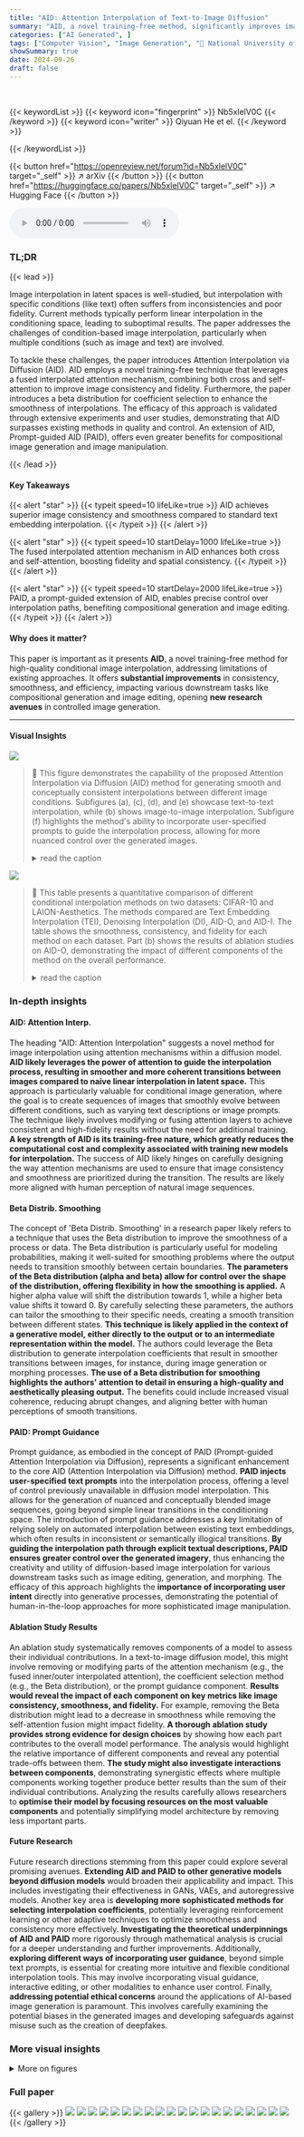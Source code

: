 ```yaml
---
title: "AID: Attention Interpolation of Text-to-Image Diffusion"
summary: "AID, a novel training-free method, significantly improves image interpolation by fusing inner/outer interpolated attention layers and using beta-distribution for coefficient selection, enhancing consi..."
categories: ["AI Generated", ]
tags: ["Computer Vision", "Image Generation", "🏢 National University of Singapore",]
showSummary: true
date: 2024-09-26
draft: false
---
```


<br>

{{< keywordList >}}
{{< keyword icon="fingerprint" >}} Nb5xlelV0C {{< /keyword >}}
{{< keyword icon="writer" >}} Qiyuan He et el. {{< /keyword >}}
 
{{< /keywordList >}}

{{< button href="https://openreview.net/forum?id=Nb5xlelV0C" target="_self" >}}
↗ arXiv
{{< /button >}}
{{< button href="https://huggingface.co/papers/Nb5xlelV0C" target="_self" >}}
↗ Hugging Face
{{< /button >}}



<audio controls>
    <source src="https://ai-paper-reviewer.com/Nb5xlelV0C/podcast.wav" type="audio/wav">
    Your browser does not support the audio element.
</audio>


### TL;DR


{{< lead >}}

Image interpolation in latent spaces is well-studied, but interpolation with specific conditions (like text) often suffers from inconsistencies and poor fidelity. Current methods typically perform linear interpolation in the conditioning space, leading to suboptimal results.  The paper addresses the challenges of condition-based image interpolation, particularly when multiple conditions (such as image and text) are involved.



To tackle these challenges, the paper introduces Attention Interpolation via Diffusion (AID).  AID employs a novel training-free technique that leverages a fused interpolated attention mechanism, combining both cross and self-attention to improve image consistency and fidelity.  Furthermore, the paper introduces a beta distribution for coefficient selection to enhance the smoothness of interpolations. The efficacy of this approach is validated through extensive experiments and user studies, demonstrating that AID surpasses existing methods in quality and control.  An extension of AID, Prompt-guided AID (PAID), offers even greater benefits for compositional image generation and image manipulation.

{{< /lead >}}


#### Key Takeaways

{{< alert "star" >}}
{{< typeit speed=10 lifeLike=true >}} AID achieves superior image consistency and smoothness compared to standard text embedding interpolation. {{< /typeit >}}
{{< /alert >}}

{{< alert "star" >}}
{{< typeit speed=10 startDelay=1000 lifeLike=true >}} The fused interpolated attention mechanism in AID enhances both cross and self-attention, boosting fidelity and spatial consistency. {{< /typeit >}}
{{< /alert >}}

{{< alert "star" >}}
{{< typeit speed=10 startDelay=2000 lifeLike=true >}} PAID, a prompt-guided extension of AID, enables precise control over interpolation paths, benefiting compositional generation and image editing. {{< /typeit >}}
{{< /alert >}}

#### Why does it matter?
This paper is important as it presents **AID**, a novel training-free method for high-quality conditional image interpolation, addressing limitations of existing approaches.  It offers **substantial improvements** in consistency, smoothness, and efficiency, impacting various downstream tasks like compositional generation and image editing, opening **new research avenues** in controlled image generation. 

------
#### Visual Insights



![](https://ai-paper-reviewer.com/Nb5xlelV0C/figures_1_1.jpg)

> 🔼 This figure demonstrates the capability of the proposed Attention Interpolation via Diffusion (AID) method for generating smooth and conceptually consistent interpolations between different image conditions.  Subfigures (a), (c), (d), and (e) showcase text-to-text interpolation, while (b) shows image-to-image interpolation.  Subfigure (f) highlights the method's ability to incorporate user-specified prompts to guide the interpolation process, allowing for more nuanced control over the generated images.
> <details>
> <summary>read the caption</summary>
> Figure 1: Our approach enables text-to-image diffusion models to generate nuanced spatial and conceptual interpolations between different conditions including text (a, c-e) and image (b), with seamless transitions in layout, conceptual blending, and user-specified prompts to guide the interpolation paths (f).
> </details>





![](https://ai-paper-reviewer.com/Nb5xlelV0C/tables_7_1.jpg)

> 🔼 This table presents a quantitative comparison of different conditional interpolation methods on two datasets: CIFAR-10 and LAION-Aesthetics.  The methods compared are Text Embedding Interpolation (TEI), Denoising Interpolation (DI), AID-O, and AID-I. The table shows the smoothness, consistency, and fidelity for each method on each dataset.  Part (b) shows the results of ablation studies on AID-O, demonstrating the impact of different components of the method on the overall performance.
> <details>
> <summary>read the caption</summary>
> Table 1: Quantitative results of conditional interpolation. Quantitative results where the best performance is marked as (*) and the worst is marked as red. (a) Performance on CIFAR-10 and LAION-Aesthetics. AID-O and AID-I both show significant improvement over the Text Embedding Interpolation (TEI). Though Denoising Interpolation (DI) achieves relatively high fidelity, there is a trade-off with very bad performance on consistency (0.4295). AID-O boosts the performance in terms of consistency and fidelity while AID-I boosts the performance of smoothness; (b) Ablation studies on AID-O's components, showcase that the Beta prior enhances smoothness, attention interpolation heightens consistency, and self-attention fusion significantly elevates fidelity.
> </details>





### In-depth insights


#### AID: Attention Interp.
The heading "AID: Attention Interpolation" suggests a novel method for image interpolation using attention mechanisms within a diffusion model.  **AID likely leverages the power of attention to guide the interpolation process, resulting in smoother and more coherent transitions between images compared to naive linear interpolation in latent space.** This approach is particularly valuable for conditional image generation, where the goal is to create sequences of images that smoothly evolve between different conditions, such as varying text descriptions or image prompts.  The technique likely involves modifying or fusing attention layers to achieve consistent and high-fidelity results without the need for additional training.  **A key strength of AID is its training-free nature, which greatly reduces the computational cost and complexity associated with training new models for interpolation.**  The success of AID likely hinges on carefully designing the way attention mechanisms are used to ensure that image consistency and smoothness are prioritized during the transition. The results are likely more aligned with human perception of natural image sequences.

#### Beta Distrib. Smoothing
The concept of 'Beta Distrib. Smoothing' in a research paper likely refers to a technique that uses the Beta distribution to improve the smoothness of a process or data.  The Beta distribution is particularly useful for modeling probabilities, making it well-suited for smoothing problems where the output needs to transition smoothly between certain boundaries.  **The parameters of the Beta distribution (alpha and beta) allow for control over the shape of the distribution, offering flexibility in how the smoothing is applied.** A higher alpha value will shift the distribution towards 1, while a higher beta value shifts it toward 0. By carefully selecting these parameters, the authors can tailor the smoothing to their specific needs, creating a smooth transition between different states.  **This technique is likely applied in the context of a generative model, either directly to the output or to an intermediate representation within the model.** The authors could leverage the Beta distribution to generate interpolation coefficients that result in smoother transitions between images, for instance, during image generation or morphing processes. **The use of a Beta distribution for smoothing highlights the authors' attention to detail in ensuring a high-quality and aesthetically pleasing output.** The benefits could include increased visual coherence, reducing abrupt changes, and aligning better with human perceptions of smooth transitions.

#### PAID: Prompt Guidance
Prompt guidance, as embodied in the concept of PAID (Prompt-guided Attention Interpolation via Diffusion), represents a significant enhancement to the core AID (Attention Interpolation via Diffusion) method.  **PAID injects user-specified text prompts** into the interpolation process, offering a level of control previously unavailable in diffusion model interpolation. This allows for the generation of nuanced and conceptually blended image sequences, going beyond simple linear transitions in the conditioning space. The introduction of prompt guidance addresses a key limitation of relying solely on automated interpolation between existing text embeddings, which often results in inconsistent or semantically illogical transitions. **By guiding the interpolation path through explicit textual descriptions, PAID ensures greater control over the generated imagery**, thus enhancing the creativity and utility of diffusion-based image interpolation for various downstream tasks such as image editing, generation, and morphing.  The efficacy of this approach highlights the **importance of incorporating user intent** directly into generative processes, demonstrating the potential of  human-in-the-loop approaches for more sophisticated image manipulation.

#### Ablation Study Results
An ablation study systematically removes components of a model to assess their individual contributions.  In a text-to-image diffusion model, this might involve removing or modifying parts of the attention mechanism (e.g., the fused inner/outer interpolated attention), the coefficient selection method (e.g., the Beta distribution), or the prompt guidance component.  **Results would reveal the impact of each component on key metrics like image consistency, smoothness, and fidelity.** For example, removing the Beta distribution might lead to a decrease in smoothness while removing the self-attention fusion might impact fidelity.  **A thorough ablation study provides strong evidence for design choices** by showing how each part contributes to the overall model performance. The analysis would highlight the relative importance of different components and reveal any potential trade-offs between them.  **The study might also investigate interactions between components**, demonstrating synergistic effects where multiple components working together produce better results than the sum of their individual contributions.  Analyzing the results carefully allows researchers to **optimise their model by focusing resources on the most valuable components** and potentially simplifying model architecture by removing less important parts.

#### Future Research
Future research directions stemming from this paper could explore several promising avenues. **Extending AID and PAID to other generative models beyond diffusion models** would broaden their applicability and impact.  This includes investigating their effectiveness in GANs, VAEs, and autoregressive models.  Another key area is **developing more sophisticated methods for selecting interpolation coefficients**, potentially leveraging reinforcement learning or other adaptive techniques to optimize smoothness and consistency more effectively.  **Investigating the theoretical underpinnings of AID and PAID** more rigorously through mathematical analysis is crucial for a deeper understanding and further improvements.  Additionally, **exploring different ways of incorporating user guidance**, beyond simple text prompts, is essential for creating more intuitive and flexible conditional interpolation tools. This may involve incorporating visual guidance, interactive editing, or other modalities to enhance user control. Finally, **addressing potential ethical concerns** around the applications of AI-based image generation is paramount.  This involves carefully examining the potential biases in the generated images and developing safeguards against misuse such as the creation of deepfakes.


### More visual insights

<details>
<summary>More on figures
</summary>


![](https://ai-paper-reviewer.com/Nb5xlelV0C/figures_3_1.jpg)

> 🔼 This figure shows a comparison of image interpolation results between two methods: AID (Attention Interpolation via Diffusion) and text embedding interpolation.  The top row displays the results obtained using AID, demonstrating smoother transitions and higher fidelity images. The bottom row shows the results from text embedding interpolation, which suffers from inconsistent images and lower fidelity. The figure highlights the significant improvement in image quality and consistency achieved by AID.
> <details>
> <summary>read the caption</summary>
> Figure 2: Results comparison between AID (the 1st row) and text embedding interpolation (the 2nd row). AID increases smoothness, consistency, and fidelity significantly.
> </details>



![](https://ai-paper-reviewer.com/Nb5xlelV0C/figures_5_1.jpg)

> 🔼 This figure illustrates the PAID (Prompt-guided Attention Interpolation of Diffusion) framework.  It shows how the model uses fused interpolated attention (combining cross and self-attention) to generate interpolated images. The interpolation coefficients are selected using a Beta distribution for smoothness. Finally, prompt guidance is integrated into the cross-attention to further direct the interpolation process.
> <details>
> <summary>read the caption</summary>
> Figure 3: An overview of PAID: Prompt-guided Attention Interpolation of Diffusion. The main components include: (1) Replacing both cross-attention and self-attention when generating interpolated image by fused interpolated attention; (2) Selecting interpolation coefficients with Beta prior; (3) Inject prompt guidance in the fused interpolated cross-attention.
> </details>



![](https://ai-paper-reviewer.com/Nb5xlelV0C/figures_8_1.jpg)

> 🔼 This figure shows the ablation study results of the proposed AID method for conditional interpolation.  Subfigure (a) presents a qualitative comparison of three variations of AID: one without self-attention fusion, one with self-attention fusion, and one with both self-attention fusion and Beta prior for interpolation coefficient selection.  The results demonstrate improved image quality and smoothness with the addition of these components. Subfigure (b) provides a quantitative comparison of CLIP scores for different methods (Stable Diffusion, CEBM, CEBM-MCMC, and PAID) on a compositional generation task.  The results indicate that PAID outperforms other methods, suggesting its effectiveness in generating high-quality images.
> <details>
> <summary>read the caption</summary>
> Figure 4: Qualitative comparison of different ablation setting of AID. (a) Qualitative comparison between AID without fusion (1st row), AID with fusion (2nd row), and AID with fusion and beta prior (3rd row). Fusing interpolation with self-attention alleviates the artifacts of the interpolated image significantly, while beta prior increases smoothness based on AID with fusion. (b) CLIP score of different methods on composition generation.
> </details>



![](https://ai-paper-reviewer.com/Nb5xlelV0C/figures_9_1.jpg)

> 🔼 This figure shows the results of image editing control experiments comparing the proposed method (P2P + AID) with a baseline method (P2P + TEI). The top row displays images generated using P2P + AID, demonstrating improved control over the editing process compared to the bottom row which shows images generated with P2P + TEI.  The results suggest that the proposed AID method enhances the ability to precisely control the editing level in image editing tasks.
> <details>
> <summary>read the caption</summary>
> Figure 5: Results of image editing control. Our method boosts the controlling ability over editing. The first row of (a) and (b) is generated by P2P + AID while the second row is P2P + TEI.
> </details>



![](https://ai-paper-reviewer.com/Nb5xlelV0C/figures_9_2.jpg)

> 🔼 This figure compares the results of compositional generation using different methods: Vanilla Stable Diffusion, CEBM, RRR, and PAID.  The results show that PAID is superior in generating images that accurately reflect both input conditions ('a deer' and 'a plane', 'a robot' and 'a sea of flowers') with significantly higher fidelity than other methods.
> <details>
> <summary>read the caption</summary>
> Figure 6: Results of compositional generation. Images on the left are generated with 'a deer' and 'a plane' based on SD 1.4 [35] and images on the right are generated with 'a robot' and 'a sea of flowers' based on SDXL [30]. Compared to other methods, PAID-O properly captures both conditions with higher fidelity.
> </details>



![](https://ai-paper-reviewer.com/Nb5xlelV0C/figures_9_3.jpg)

> 🔼 This figure shows the results of applying the AID method to image-conditioned generation using IP-Adapter.  The first row in each part (a, b, and c) shows results using AID, while the second row displays results when using IP-Adapter's scaling setting. Part (a) demonstrates image morphing between real images.  Part (b) displays results for a global image prompt ('A statue is running'). Part (c) shows results using a composition image prompt ('A boy is smiling'). In all cases, the gradual increase in the additional image prompt's scale is visible from left to right.
> <details>
> <summary>read the caption</summary>
> Figure 7: Results of AID with image conditions. Our method is compatible with IP-Adapter for image-conditioned generation (a). In both global image prompt (b) and composition image prompt (c), from left to right the scale of additional image prompt slowly increases. The first row illustrates results controlled by AID, while the second row shows results achieved using the scale setting provided by IP-Adapter.
> </details>



![](https://ai-paper-reviewer.com/Nb5xlelV0C/figures_14_1.jpg)

> 🔼 This figure illustrates the difference between smoothness and consistency when evaluating discrete sequences versus continuous paths in image interpolation.  It highlights that a perceptually smooth continuous path may not always translate to a smooth sequence of discrete samples, and that consistency in image progression is a separate factor.
> <details>
> <summary>read the caption</summary>
> Figure 8: Difference between smoothness and consistency in measurement of discrete sequence.
> </details>



![](https://ai-paper-reviewer.com/Nb5xlelV0C/figures_15_1.jpg)

> 🔼 This figure presents an experimental analysis of text embedding interpolation.  It compares the impact of replacing either cross-attention or self-attention mechanisms with those from a different image. The results show self-attention has a stronger influence on the spatial layout of the generated image than cross-attention.  Additionally, it demonstrates the non-uniformity of visual transitions in text embedding interpolation, highlighting the need for a more sophisticated interpolation approach.
> <details>
> <summary>read the caption</summary>
> Figure 9: Diagnosis of text embedding interpolation on spatial layout (a - e) and adjacent distance (f). (a) Image generated by “a cat wearing sunglasses”; (b) Image generated by “a dog wearing sunglasses”; (c) Replacing the cross-attention during generation of (b) by (a); (d) Replacing the self-attention during generation of (b) by (a); (e) Box plot of Dst(I, I'cross) and Dst(I, I'self). When fixing a query, the key and value in self-attention mostly determine the output of pixel space compared to cross-attention. (f) The maximum adjacent distance and the average of other adjacent pairs.
> </details>



![](https://ai-paper-reviewer.com/Nb5xlelV0C/figures_16_1.jpg)

> 🔼 This figure shows examples of attention interpolation applied to different tasks.  The top row demonstrates interpolation between two text prompts, resulting in a smooth transition between the concepts. The second row shows image-to-image interpolation, smoothly changing one image into another.  The third and fourth rows show additional text-to-text interpolations. The bottom row shows how user-specified prompts can guide the interpolation process, creating even more nuanced transitions.
> <details>
> <summary>read the caption</summary>
> Figure 1: Our approach enables text-to-image diffusion models to generate nuanced spatial and conceptual interpolations between different conditions including text (a, c-e) and image (b), with seamless transitions in layout, conceptual blending, and user-specified prompts to guide the interpolation paths (f).
> </details>



![](https://ai-paper-reviewer.com/Nb5xlelV0C/figures_16_2.jpg)

> 🔼 This figure demonstrates the AID (Attention Interpolation via Diffusion) method's ability to generate smooth and coherent image interpolations between different conditions.  Subfigure (a) shows text-to-text interpolation, (b) image-to-image, (c-e) other text-to-text examples, and (f) text-guided interpolation.  The results highlight improved spatial and conceptual consistency compared to baseline methods.
> <details>
> <summary>read the caption</summary>
> Figure 1: Our approach enables text-to-image diffusion models to generate nuanced spatial and conceptual interpolations between different conditions including text (a, c-e) and image (b), with seamless transitions in layout, conceptual blending, and user-specified prompts to guide the interpolation paths (f).
> </details>



![](https://ai-paper-reviewer.com/Nb5xlelV0C/figures_16_3.jpg)

> 🔼 This figure shows examples of attention interpolation applied to text-to-image diffusion models.  It showcases the ability to generate smooth transitions between various conditions, including interpolations between different text prompts (a, c-e), images (b), and even with user-specified prompts guiding the interpolation path (f). The figure highlights the model's capacity for nuanced spatial and conceptual blending during the interpolation process.
> <details>
> <summary>read the caption</summary>
> Figure 1: Our approach enables text-to-image diffusion models to generate nuanced spatial and conceptual interpolations between different conditions including text (a, c-e) and image (b), with seamless transitions in layout, conceptual blending, and user-specified prompts to guide the interpolation paths (f).
> </details>



![](https://ai-paper-reviewer.com/Nb5xlelV0C/figures_19_1.jpg)

> 🔼 This figure demonstrates the capability of the proposed Attention Interpolation via Diffusion (AID) method in generating smooth and coherent image interpolations across various conditions, including both text and image prompts.  Subfigures (a, c-e) showcase text-to-text interpolations, while (b) shows image-to-image interpolation. Subfigure (f) highlights the use of prompt guidance to further control the interpolation pathway.
> <details>
> <summary>read the caption</summary>
> Figure 1: Our approach enables text-to-image diffusion models to generate nuanced spatial and conceptual interpolations between different conditions including text (a, c-e) and image (b), with seamless transitions in layout, conceptual blending, and user-specified prompts to guide the interpolation paths (f).
> </details>



![](https://ai-paper-reviewer.com/Nb5xlelV0C/figures_19_2.jpg)

> 🔼 This figure shows six examples of attention interpolation. The first five examples show different types of interpolation between different text prompts and one image-to-image interpolation.  The last example demonstrates the use of prompt guidance for more fine-grained control over the interpolation path.
> <details>
> <summary>read the caption</summary>
> Figure 1: Our approach enables text-to-image diffusion models to generate nuanced spatial and conceptual interpolations between different conditions including text (a, c-e) and image (b), with seamless transitions in layout, conceptual blending, and user-specified prompts to guide the interpolation paths (f).
> </details>



![](https://ai-paper-reviewer.com/Nb5xlelV0C/figures_20_1.jpg)

> 🔼 This figure showcases the capability of the proposed Attention Interpolation via Diffusion (AID) method in generating smooth and meaningful interpolations between different image conditions.  It presents examples of text-to-text, image-to-image, and text-guided interpolations, demonstrating the ability to create nuanced transitions in both visual style and semantic content. The seamless transitions highlight the method's effectiveness in generating high-quality interpolated images.
> <details>
> <summary>read the caption</summary>
> Figure 1: Our approach enables text-to-image diffusion models to generate nuanced spatial and conceptual interpolations between different conditions including text (a, c-e) and image (b), with seamless transitions in layout, conceptual blending, and user-specified prompts to guide the interpolation paths (f).
> </details>



![](https://ai-paper-reviewer.com/Nb5xlelV0C/figures_21_1.jpg)

> 🔼 This figure demonstrates the results of attention interpolation on various image generation tasks.  It shows examples of interpolating between different text prompts (a, c-e), image prompts (b), and guided interpolation paths using additional text prompts (f). The results showcase the method's ability to generate smooth transitions, maintain conceptual coherence, and allow for precise control over the interpolation process.
> <details>
> <summary>read the caption</summary>
> Figure 1: Our approach enables text-to-image diffusion models to generate nuanced spatial and conceptual interpolations between different conditions including text (a, c-e) and image (b), with seamless transitions in layout, conceptual blending, and user-specified prompts to guide the interpolation paths (f).
> </details>



![](https://ai-paper-reviewer.com/Nb5xlelV0C/figures_22_1.jpg)

> 🔼 This figure demonstrates the results of image editing control using two different methods: P2P+AID and P2P+TEI. The top row shows the results obtained with the P2P+AID method, while the bottom row displays the results from the P2P+TEI method.  The results illustrate how AID improves the ability to control the level of editing applied to an image. 
> <details>
> <summary>read the caption</summary>
> Figure 5: Results of image editing control. Our method boosts the controlling ability over editing. The first row of (a) and (b) is generated by P2P + AID while the second row is P2P + TEI.
> </details>



![](https://ai-paper-reviewer.com/Nb5xlelV0C/figures_24_1.jpg)

> 🔼 This figure shows the qualitative results of using Prompt-guided Attention Interpolation via Diffusion (PAID) to interpolate between different animal concepts.  The interpolation smoothly transitions between the source images, demonstrating the method's ability to create high-quality, detailed images that combine features from both input concepts.
> <details>
> <summary>read the caption</summary>
> Figure 17: Qualitative results of interpolation between animal concepts. For an animal, we use 'A photo of {animal_name}, high quality, extremely detailed' to generate the corresponding source images. The guidance prompt is formulated as “A photo of an animal called {animal_name_A}-{animal_name_B}, high quality, extremely detailed”. PAID enables a strong ability to create compositional objects.
> </details>



![](https://ai-paper-reviewer.com/Nb5xlelV0C/figures_24_2.jpg)

> 🔼 This figure shows examples of attention interpolation of diffusion model applied to different conditions. (a) shows text-to-text interpolation, (b) image-to-image interpolation, (c-e) text-to-text interpolation with different concepts, and (f) text-to-text interpolation with prompt guidance.  The results demonstrate the model's ability to generate smooth and consistent transitions between different conditions, even with complex and abstract concepts. This showcases the improvement in quality compared to other methods.
> <details>
> <summary>read the caption</summary>
> Figure 1: Our approach enables text-to-image diffusion models to generate nuanced spatial and conceptual interpolations between different conditions including text (a, c-e) and image (b), with seamless transitions in layout, conceptual blending, and user-specified prompts to guide the interpolation paths (f).
> </details>



![](https://ai-paper-reviewer.com/Nb5xlelV0C/figures_25_1.jpg)

> 🔼 This figure showcases the capabilities of the proposed Attention Interpolation via Diffusion (AID) method for generating smooth transitions between different image conditions.  It demonstrates successful interpolation between various text prompts (e.g., 'a lady in the sea of flowers' to 'Mobile Suit Gundam'), image-to-image morphing (Mona Lisa to Taylor Swift), and text prompts guided with additional prompts ('photo of a dog' to 'photo of a car' with intermediate guidance prompts). The figure highlights the method's ability to maintain consistency and smoothness in image transitions, as well as its potential for advanced image editing and controlled generation.
> <details>
> <summary>read the caption</summary>
> Figure 1: Our approach enables text-to-image diffusion models to generate nuanced spatial and conceptual interpolations between different conditions including text (a, c-e) and image (b), with seamless transitions in layout, conceptual blending, and user-specified prompts to guide the interpolation paths (f).
> </details>



![](https://ai-paper-reviewer.com/Nb5xlelV0C/figures_26_1.jpg)

> 🔼 This figure displays multiple image interpolation sequences generated using two different models: Animagine 3.0 and Stable Diffusion XL (SDXL).  Each sequence shows a smooth transition between two different images, demonstrating the models' ability to generate realistic and visually appealing interpolations. The variety of subject matter, artistic styles, and image qualities showcases the models' versatility and effectiveness.
> <details>
> <summary>read the caption</summary>
> Figure 20: More qualitative results generated by Animagine 3.0 [23] (the 1st row) and SDXL (from 2nd to 9th rows).
> </details>



</details>






### Full paper

{{< gallery >}}
<img src="https://ai-paper-reviewer.com/Nb5xlelV0C/1.png" class="grid-w50 md:grid-w33 xl:grid-w25" />
<img src="https://ai-paper-reviewer.com/Nb5xlelV0C/2.png" class="grid-w50 md:grid-w33 xl:grid-w25" />
<img src="https://ai-paper-reviewer.com/Nb5xlelV0C/3.png" class="grid-w50 md:grid-w33 xl:grid-w25" />
<img src="https://ai-paper-reviewer.com/Nb5xlelV0C/4.png" class="grid-w50 md:grid-w33 xl:grid-w25" />
<img src="https://ai-paper-reviewer.com/Nb5xlelV0C/5.png" class="grid-w50 md:grid-w33 xl:grid-w25" />
<img src="https://ai-paper-reviewer.com/Nb5xlelV0C/6.png" class="grid-w50 md:grid-w33 xl:grid-w25" />
<img src="https://ai-paper-reviewer.com/Nb5xlelV0C/7.png" class="grid-w50 md:grid-w33 xl:grid-w25" />
<img src="https://ai-paper-reviewer.com/Nb5xlelV0C/8.png" class="grid-w50 md:grid-w33 xl:grid-w25" />
<img src="https://ai-paper-reviewer.com/Nb5xlelV0C/9.png" class="grid-w50 md:grid-w33 xl:grid-w25" />
<img src="https://ai-paper-reviewer.com/Nb5xlelV0C/10.png" class="grid-w50 md:grid-w33 xl:grid-w25" />
<img src="https://ai-paper-reviewer.com/Nb5xlelV0C/11.png" class="grid-w50 md:grid-w33 xl:grid-w25" />
<img src="https://ai-paper-reviewer.com/Nb5xlelV0C/12.png" class="grid-w50 md:grid-w33 xl:grid-w25" />
<img src="https://ai-paper-reviewer.com/Nb5xlelV0C/13.png" class="grid-w50 md:grid-w33 xl:grid-w25" />
<img src="https://ai-paper-reviewer.com/Nb5xlelV0C/14.png" class="grid-w50 md:grid-w33 xl:grid-w25" />
<img src="https://ai-paper-reviewer.com/Nb5xlelV0C/15.png" class="grid-w50 md:grid-w33 xl:grid-w25" />
<img src="https://ai-paper-reviewer.com/Nb5xlelV0C/16.png" class="grid-w50 md:grid-w33 xl:grid-w25" />
<img src="https://ai-paper-reviewer.com/Nb5xlelV0C/17.png" class="grid-w50 md:grid-w33 xl:grid-w25" />
<img src="https://ai-paper-reviewer.com/Nb5xlelV0C/18.png" class="grid-w50 md:grid-w33 xl:grid-w25" />
<img src="https://ai-paper-reviewer.com/Nb5xlelV0C/19.png" class="grid-w50 md:grid-w33 xl:grid-w25" />
<img src="https://ai-paper-reviewer.com/Nb5xlelV0C/20.png" class="grid-w50 md:grid-w33 xl:grid-w25" />
{{< /gallery >}}